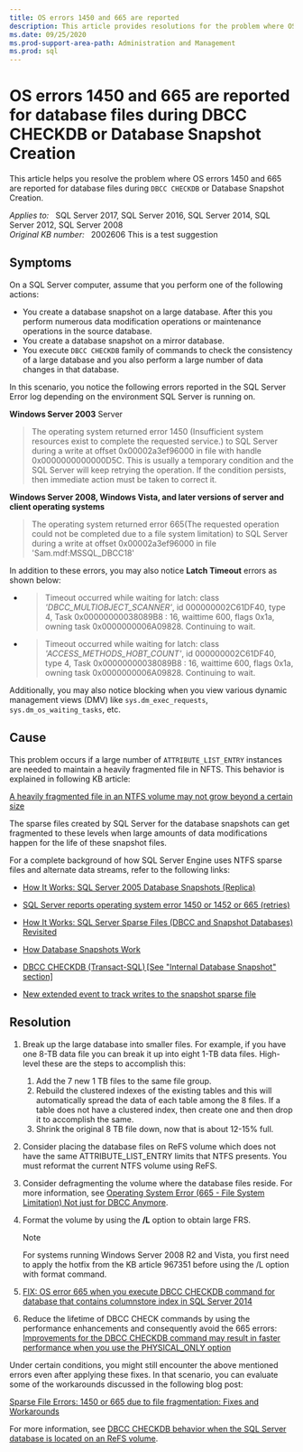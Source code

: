```yaml
---
title: OS errors 1450 and 665 are reported
description: This article provides resolutions for the problem where OS errors 1450 and 665 are reported for database files during DBCC CHECKDB or Database Snapshot Creation.
ms.date: 09/25/2020
ms.prod-support-area-path: Administration and Management
ms.prod: sql
---
```

# OS errors 1450 and 665 are reported for database files during DBCC CHECKDB or Database Snapshot Creation

This article helps you resolve the problem where OS errors 1450 and 665 are reported for database files during `DBCC CHECKDB` or Database Snapshot Creation.

_Applies to:_ &nbsp; SQL Server 2017, SQL Server 2016, SQL Server 2014, SQL Server 2012, SQL Server 2008  
_Original KB number:_ &nbsp; 2002606
This is a test suggestion
## Symptoms

On a SQL Server computer, assume that you perform one of the following actions:

- You create a database snapshot on a large database. After this you perform numerous data modification operations or maintenance operations in the source database.
- You create a database snapshot on a mirror database.
- You execute `DBCC CHECKDB` family of commands to check the consistency of a large database and you also perform a large number of data changes in that database.

In this scenario, you notice the following errors reported in the SQL Server Error log depending on the environment SQL Server is running on.

**Windows Server 2003** Server

> The operating system returned error 1450 (Insufficient system resources exist to complete the requested service.) to SQL Server during a write at offset 0x00002a3ef96000 in file with handle 0x0000000000000D5C. This is usually a temporary condition and the SQL Server will keep retrying the operation. If the condition persists, then immediate action must be taken to correct it.

**Windows Server 2008, Windows Vista, and later versions of server and client operating systems** 

> The operating system returned error 665(The requested operation could not be completed due to a file system limitation) to SQL Server during a write at offset 0x00002a3ef96000 in file 'Sam.mdf:MSSQL_DBCC18'

In addition to these errors, you may also notice **Latch Timeout** errors as shown below:

- > Timeout occurred while waiting for latch: class *'DBCC_MULTIOBJECT_SCANNER'*, id 000000002C61DF40, type 4, Task 0x00000000038089B8 : 16, waittime 600, flags 0x1a, owning task 0x0000000006A09828. Continuing to wait.  

- > Timeout occurred while waiting for latch: class *'ACCESS_METHODS_HOBT_COUNT'*, id 000000002C61DF40, type 4, Task 0x00000000038089B8 : 16, waittime 600, flags 0x1a, owning task 0x0000000006A09828. Continuing to wait.  

Additionally, you may also notice blocking when you view various dynamic management views (DMV) like `sys.dm_exec_requests`, `sys.dm_os_waiting_tasks`, etc.

## Cause

This problem occurs if a large number of `ATTRIBUTE_LIST_ENTRY` instances are needed to maintain a heavily fragmented file in NFTS. This behavior is explained in following KB article:

[A heavily fragmented file in an NTFS volume may not grow beyond a certain size](https://support.microsoft.com/help/967351)

The sparse files created by SQL Server for the database snapshots can get fragmented to these levels when large amounts of data modifications happen for the life of these snapshot files.

For a complete background of how SQL Server Engine uses NTFS sparse files and alternate data streams, refer to the following links:

- [How It Works: SQL Server 2005 Database Snapshots (Replica)](/archive/blogs/psssql/how-it-works-sql-server-2005-database-snapshots-replica)

- [SQL Server reports operating system error 1450 or 1452 or 665 (retries)](https://techcommunity.microsoft.com/t5/sql-server-support/sql-server-reports-operating-system-error-1450-or-1452-or-665/ba-p/315507)

- [How It Works: SQL Server Sparse Files (DBCC and Snapshot Databases) Revisited](/archive/blogs/psssql/how-it-works-sql-server-sparse-files-dbcc-and-snapshot-databases-revisited)

- [How Database Snapshots Work](/sql/relational-databases/databases/database-snapshots-sql-server)

- [DBCC CHECKDB (Transact-SQL) [See "Internal Database Snapshot" section]](/sql/t-sql/database-console-commands/dbcc-checkdb-transact-sql)

- [New extended event to track writes to the snapshot sparse file](/archive/blogs/psssql/new-extended-event-to-track-writes-to-the-snapshot-sparse-file)  

## Resolution

1. Break up the large database into smaller files. For example, if you have one 8-TB data file you can break it up into eight 1-TB data files. High-level these are the steps to accomplish this:
   1. Add the 7 new 1 TB files to the same file group.
   2. Rebuild the clustered indexes of the existing tables and this will automatically spread the data of each table among the 8 files. If a table does not have a clustered index, then create one and then drop it to accomplish the same.
   3. Shrink the original 8 TB file down, now that is about 12-15% full.
2. Consider placing the database files on ReFS volume which does not have the same ATTRIBUTE_LIST_ENTRY limits that NTFS presents. You must reformat the current NTFS volume using ReFS.
3. Consider defragmenting the volume where the database files reside. For more information, see [Operating System Error (665 - File System Limitation) Not just for DBCC Anymore](/archive/blogs/psssql/operating-system-error-665-file-system-limitation-not-just-for-dbcc-anymore).
4. Format the volume by using the **/L** option to obtain large FRS.

    > [!NOTE]
    > For systems running Windows Server 2008 R2 and Vista, you first need to apply the hotfix from the KB article 967351 before using the /L option with format command.

5. [FIX: OS error 665 when you execute DBCC CHECKDB command for database that contains columnstore index in SQL Server 2014](https://support.microsoft.com/kb/3029977/EN-US)

6. Reduce the lifetime of DBCC CHECK commands by using the performance enhancements and consequently avoid the 665 errors: [Improvements for the DBCC CHECKDB command may result in faster performance when you use the PHYSICAL_ONLY option](https://support.microsoft.com/kb/2634571)

Under certain conditions, you might still encounter the above mentioned errors even after applying these fixes. In that scenario, you can evaluate some of the workarounds discussed in the following blog post:

[Sparse File Errors: 1450 or 665 due to file fragmentation: Fixes and Workarounds](/archive/blogs/psssql/sparse-file-errors-1450-or-665-due-to-file-fragmentation-fixes-and-workarounds)

For more information, see [DBCC CHECKDB behavior when the SQL Server database is located on an ReFS volume](https://support.microsoft.com/kb/2974455).

